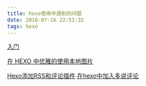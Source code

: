 ```yaml
---
title: hexo使用中遇到的问题
date: 2016-07-16 22:51:32
tags: hexo
---
```


[入门](http://blog.csdn.net/jzooo/article/details/46781805)

[在 HEXO 中优雅的使用本地图片](https://codefalling.com/2015/12/19/no-pains-with-hexo-local-image/?utm_source=tuicool&utm_medium=referral)
<!--more-->
[ Hexo添加RSS和评论插件](http://blog.csdn.net/czfbxcg/article/details/50939999)
[ 在hexo中加入多说评论](http://www.lichanglin.cn/%E5%9C%A8hexo%E4%B8%AD%E5%8A%A0%E5%85%A5%E5%A4%9A%E8%AF%B4%E8%AF%84%E8%AE%BA/)

